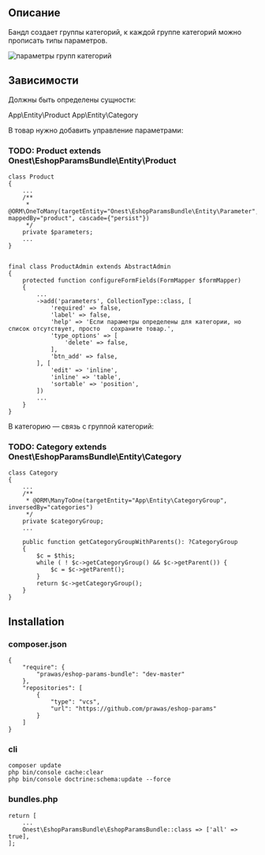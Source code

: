 ## Описание

Бандл создает группы категорий,
к каждой группе категорий можно прописать типы параметров. 

![параметры групп категорий](https://prawas.s3.amazonaws.com/params-category-group.png "Параметры групп категорий")

## Зависимости

Должны быть определены сущности:

App\Entity\Product
App\Entity\Category

В товар нужно добавить управление параметрами:

### TODO: Product extends Onest\EshopParamsBundle\Entity\Product

    class Product
    {
        ...
        /**
         * @ORM\OneToMany(targetEntity="Onest\EshopParamsBundle\Entity\Parameter", mappedBy="product", cascade={"persist"})
         */
        private $parameters;
        ...
    }


    final class ProductAdmin extends AbstractAdmin
    {
        protected function configureFormFields(FormMapper $formMapper)
        {
            ...
            ->add('parameters', CollectionType::class, [
                'required' => false,
                'label' => false,
                'help' => 'Если параметры определены для категории, но список отсутствует, просто   сохраните товар.',
                'type_options' => [
                    'delete' => false,
                ],
                'btn_add' => false,
            ], [
                'edit' => 'inline',
                'inline' => 'table',
                'sortable' => 'position',
            ])
            ...
        }
    }

В категорию — связь с группой категорий:

### TODO: Category extends Onest\EshopParamsBundle\Entity\Category

    class Category
    {
        ...
        /**
         * @ORM\ManyToOne(targetEntity="App\Entity\CategoryGroup", inversedBy="categories")
         */
        private $categoryGroup;
        ...

        public function getCategoryGroupWithParents(): ?CategoryGroup
        {
            $c = $this;
            while ( ! $c->getCategoryGroup() && $c->getParent()) {
                $c = $c->getParent();
            }
            return $c->getCategoryGroup();
        }
    }


## Installation

### composer.json

    {
        "require": {
            "prawas/eshop-params-bundle": "dev-master"
        },
        "repositories": [
            {
                "type": "vcs",
                "url": "https://github.com/prawas/eshop-params"
            }
        ]
    }

### cli

    composer update
    php bin/console cache:clear
    php bin/console doctrine:schema:update --force

### bundles.php

    return [
        ...
        Onest\EshopParamsBundle\EshopParamsBundle::class => ['all' => true],
    ];
